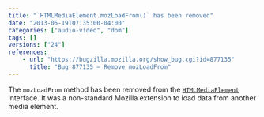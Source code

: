 ```yaml
---
title: "`HTMLMediaElement.mozLoadFrom()` has been removed"
date: "2013-05-19T07:35:00-04:00"
categories: ["audio-video", "dom"]
tags: []
versions: ["24"]
references:
    - url: "https://bugzilla.mozilla.org/show_bug.cgi?id=877135"
      title: "Bug 877135 – Remove mozLoadFrom"
---
```

The `mozLoadFrom` method has been removed from the [`HTMLMediaElement`](https://developer.mozilla.org/docs/Web/API/HTMLMediaElement) interface. It was a non-standard Mozilla extension to load data from another media element.

